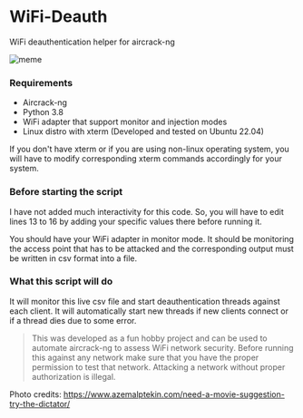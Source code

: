 # WiFi-Deauth
WiFi deauthentication helper for aircrack-ng

![meme](https://user-images.githubusercontent.com/16358178/205238683-75dbf361-dcb4-468d-8bdb-023568383841.png)

### Requirements
* Aircrack-ng
* Python 3.8
* WiFi adapter that support monitor and injection modes
* Linux distro with xterm (Developed and tested on Ubuntu 22.04)

If you don't have xterm or if you are using non-linux operating system, you will have to modify corresponding xterm commands accordingly for your system.

### Before starting the script
I have not added much interactivity for this code. So, you will have to edit lines 13 to 16 by adding your specific values there before running it.

You should have your WiFi adapter in monitor mode. It should be monitoring the access point that has to be attacked and the corresponding output must be written in csv format into a file.

### What this script will do
It will monitor this live csv file and start deauthentication threads against each client. It will automatically start new threads if new clients connect or if a thread dies due to some error.

> This was developed as a fun hobby project and can be used to automate aircrack-ng to assess WiFi network security. Before running this against any network make sure that you have the proper permission to test that network. Attacking a network without proper authorization is illegal.

Photo credits: https://www.azemalptekin.com/need-a-movie-suggestion-try-the-dictator/
